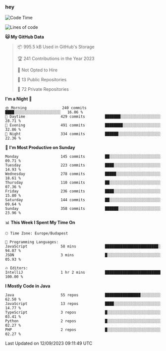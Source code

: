 ### hey

<!--START_SECTION:waka-->
![Code Time](http://img.shields.io/badge/Code%20Time-958%20hrs%2025%20mins-blue)

![Lines of code](https://img.shields.io/badge/From%20Hello%20World%20I%27ve%20Written-1.0%20million%20lines%20of%20code-blue)

**🐱 My GitHub Data** 

> 📦 995.5 kB Used in GitHub's Storage 
 > 
> 🏆 241 Contributions in the Year 2023
 > 
> 🚫 Not Opted to Hire
 > 
> 📜 13 Public Repositories 
 > 
> 🔑 72 Private Repositories 
 > 
**I'm a Night 🦉** 

```text
🌞 Morning                240 commits         ████░░░░░░░░░░░░░░░░░░░░░   16.06 % 
🌆 Daytime                429 commits         ███████░░░░░░░░░░░░░░░░░░   28.71 % 
🌃 Evening                491 commits         ████████░░░░░░░░░░░░░░░░░   32.86 % 
🌙 Night                  334 commits         ██████░░░░░░░░░░░░░░░░░░░   22.36 % 
```
📅 **I'm Most Productive on Sunday** 

```text
Monday                   145 commits         ██░░░░░░░░░░░░░░░░░░░░░░░   09.71 % 
Tuesday                  223 commits         ████░░░░░░░░░░░░░░░░░░░░░   14.93 % 
Wednesday                278 commits         █████░░░░░░░░░░░░░░░░░░░░   18.61 % 
Thursday                 110 commits         ██░░░░░░░░░░░░░░░░░░░░░░░   07.36 % 
Friday                   236 commits         ████░░░░░░░░░░░░░░░░░░░░░   15.80 % 
Saturday                 144 commits         ██░░░░░░░░░░░░░░░░░░░░░░░   09.64 % 
Sunday                   358 commits         ██████░░░░░░░░░░░░░░░░░░░   23.96 % 
```


📊 **This Week I Spent My Time On** 

```text
🕑︎ Time Zone: Europe/Budapest

💬 Programming Languages: 
JavaScript               58 mins             ████████████████████████░   94.07 % 
JSON                     3 mins              █░░░░░░░░░░░░░░░░░░░░░░░░   05.93 % 

🔥 Editors: 
IntelliJ                 1 hr 2 mins         █████████████████████████   100.00 % 
```

**I Mostly Code in Java** 

```text
Java                     55 repos            ████████████████░░░░░░░░░   62.50 % 
JavaScript               13 repos            ████░░░░░░░░░░░░░░░░░░░░░   14.77 % 
TypeScript               3 repos             █░░░░░░░░░░░░░░░░░░░░░░░░   03.41 % 
Python                   2 repos             █░░░░░░░░░░░░░░░░░░░░░░░░   02.27 % 
PHP                      2 repos             █░░░░░░░░░░░░░░░░░░░░░░░░   02.27 % 
```




 Last Updated on 12/09/2023 09:11:49 UTC
<!--END_SECTION:waka-->
